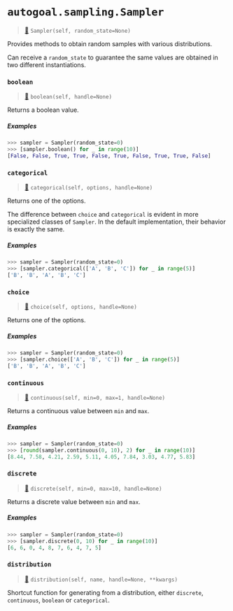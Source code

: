 # `autogoal.sampling.Sampler`

> [📝](https://github.com/autogal/autogoal/blob/main/autogoal/sampling/__init__.py#L13)
> `Sampler(self, random_state=None)`

Provides methods to obtain random samples with various distributions.

Can receive a `random_state` to guarantee the same values are obtained
in two different instantiations.
### `boolean`

> [📝](https://github.com/autogoal/autogoal/blob/main/autogoal/sampling/__init__.py#L79)
> `boolean(self, handle=None)`

Returns a boolean value.

##### Examples

```python
>>> sampler = Sampler(random_state=0)
>>> [sampler.boolean() for _ in range(10)]
[False, False, True, True, False, True, False, True, True, False]

```
### `categorical`

> [📝](https://github.com/autogoal/autogoal/blob/main/autogoal/sampling/__init__.py#L94)
> `categorical(self, options, handle=None)`

Returns one of the options.

The difference between `choice` and `categorical` is evident in more specialized
classes of `Sampler`. In the default implementation, their behavior is exactly the same.

##### Examples

```python
>>> sampler = Sampler(random_state=0)
>>> [sampler.categorical(['A', 'B', 'C']) for _ in range(5)]
['B', 'B', 'A', 'B', 'C']

```
### `choice`

> [📝](https://github.com/autogoal/autogoal/blob/main/autogoal/sampling/__init__.py#L24)
> `choice(self, options, handle=None)`

Returns one of the options.

##### Examples

```python
>>> sampler = Sampler(random_state=0)
>>> [sampler.choice(['A', 'B', 'C']) for _ in range(5)]
['B', 'B', 'A', 'B', 'C']

```
### `continuous`

> [📝](https://github.com/autogoal/autogoal/blob/main/autogoal/sampling/__init__.py#L64)
> `continuous(self, min=0, max=1, handle=None)`

Returns a continuous value between `min` and `max`.

##### Examples

```python
>>> sampler = Sampler(random_state=0)
>>> [round(sampler.continuous(0, 10), 2) for _ in range(10)]
[8.44, 7.58, 4.21, 2.59, 5.11, 4.05, 7.84, 3.03, 4.77, 5.83]

```
### `discrete`

> [📝](https://github.com/autogoal/autogoal/blob/main/autogoal/sampling/__init__.py#L49)
> `discrete(self, min=0, max=10, handle=None)`

Returns a discrete value between `min` and `max`.

##### Examples

```python
>>> sampler = Sampler(random_state=0)
>>> [sampler.discrete(0, 10) for _ in range(10)]
[6, 6, 0, 4, 8, 7, 6, 4, 7, 5]

```
### `distribution`

> [📝](https://github.com/autogoal/autogoal/blob/main/autogoal/sampling/__init__.py#L39)
> `distribution(self, name, handle=None, **kwargs)`

Shortcut function for generating from a distribution,
either `discrete`, `continuous`, `boolean` or `categorical`.
